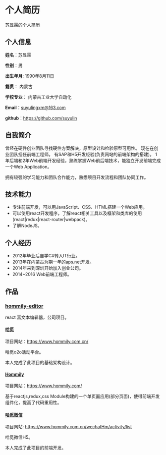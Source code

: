 个人简历
======================
苏昱霖的个人简历

## 个人信息

**姓名**：苏昱霖 

**性别**：男  

**出生年月**: 1990年8月11日

**籍贯**： 内蒙古

**学校专业**： 内蒙古工业大学自动化

**Email**：suyulingxm@163.com

**github**：https://github.com/suyulin

## 自我简介
曾经在硬件创业团队寻找硬件方案解决，原型设计和检验原型可用性。
现在在创业团队担任前端工程师。 有SAP和H5开发经验(负责网站的前端架构的搭建)。
1年后端和2年Web前端开发经验，熟练掌握Web前后端技术，能独立开发前端完成一个Web Application。

拥有较强的学习能力和团队合作能力，熟悉项目开发流程和团队协同工作。

## 技术能力

* 专注前端开发，可以用JavaScript、CSS、HTML搭建一个Web应用。
* 可以使用react开发程序，了解react相关工具以及框架和类库的使用(react|redux|react-router|webpack)。
* 了解NodeJS。

## 个人经历
* 2012年毕业后自学C#转入IT行业。
* 2013年在内蒙古为期一年的aps.net开发。
* 2014年来到深圳开始加入创业公司。
* 2014~2016 Web前端工程师。

## 作品

### [hommily-editor](https://github.com/suyulin/Hommily-Editor)
react 富文本编辑器，公司项目。

#### [哈觅](https://www.hommily.com.cn/)
项目网站：https://www.hommily.com.cn/

哈觅o2o活动平台。

本人完成了此项目的基础架构设计。

#### [Hommily](https://www.hommily.com/)
项目网站：https://www.hommily.com/

基于reactjs,redux,css Module构建的一个单页面应用(部分页面)，使得前端开发组件化，提高了代码重用性。

#### [哈觅微信](https://www.hommily.com.cn/wechatHm/activity/list)
项目网站: https://www.hommily.com.cn/wechatHm/activity/list

哈觅微信H5。

本人完成了此项目的前端开发。



